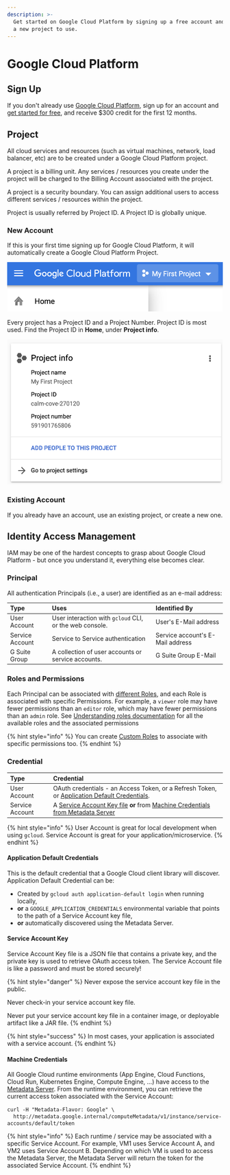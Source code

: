 ```yaml
---
description: >-
  Get started on Google Cloud Platform by signing up a free account and creating
  a new project to use.
---
```


# Google Cloud Platform

## Sign Up

If you don't already use [Google Cloud Platform](http://cloud.google.com/), sign up for an account and [get started for free](http://cloud.google.com/freetrial), and receive $300 credit for the first 12 months.

## Project

All cloud services and resources \(such as virtual machines, network, load balancer, etc\) are to be created under a Google Cloud Platform project.

A project is a billing unit. Any services / resources you create under the project will be charged to the Billing Account associated with the project.

A project is  a security boundary. You can assign additional users to access different services / resources within the project.

Project is usually referred by Project ID. A Project ID is globally unique.

### New Account

If this is your first time signing up for Google Cloud Platform, it will automatically create a Google Cloud Platform Project.

![Google Cloud Platform console with a default project](../.gitbook/assets/image%20%281%29.png)

Every project has a Project ID and a Project Number. Project ID is most used. Find the Project ID in **Home**, under **Project info**.

![Project info panel showing the Project ID](../.gitbook/assets/image%20%282%29.png)

### Existing Account

If you already have an account, use an existing project, or create a new one.

## Identity Access Management

IAM may be one of the hardest concepts to grasp about Google Cloud Platform - but once you understand it, everything else becomes clear.

### Principal

All authentication Principals \(i.e., a user\) are identified as an e-mail address:

| Type | Uses | Identified By |
| :--- | :--- | :--- |
| User Account | User interaction with `gcloud` CLI, or the web console. | User's E-Mail address |
| Service Account | Service to Service authentication | Service account's E-Mail address |
| G Suite Group | A collection of user accounts or service accounts. | G Suite Group E-Mail |

### Roles and Permissions

Each Principal can be associated with [different Roles](https://cloud.google.com/iam/docs/understanding-roles), and each Role is associated with specific Permissions.  For example, a `viewer` role may have fewer permissions than an `editor` role, which may have fewer permissions than an `admin` role.  See [Understanding roles documentation](https://cloud.google.com/iam/docs/understanding-roles) for all the available roles and the associated permissions

{% hint style="info" %}
You can create [Custom Roles](https://cloud.google.com/iam/docs/understanding-custom-roles) to associate with specific permissions too.
{% endhint %}

### Credential

| Type | Credential |
| :--- | :--- |
| User Account | OAuth credentials - an Access Token, or a Refresh Token, or [Application Default Credentials](google-cloud-platform-project.md#application-default-credentials). |
| Service Account | A [Service Account Key file](https://cloud.google.com/iam/docs/creating-managing-service-account-keys) **or** from [Machine Credentials from Metadata Server](https://cloud.google.com/compute/docs/storing-retrieving-metadata) |

{% hint style="info" %}
User Account is great for local development when using `gcloud`.  Service Account is great for your application/microservice.
{% endhint %}

#### Application Default Credentials

This is the default credential that a Google Cloud client library will discover.  Application Default Credential can be:

* Created by `gcloud auth application-default login` when running locally,
* **or** a `GOOGLE_APPLICATION_CREDENTIALS` environmental variable that points to the path of a Service Account key file,
* **or** automatically discovered using the Metadata Server. 

#### Service Account Key

Service Account Key file is a JSON file that contains a private key, and the private key is used to retrieve OAuth access token. The Service Account file is like a password and must be stored securely!

{% hint style="danger" %}
Never expose the service account key file in the public.

Never check-in your service account key file.

Never put your service account key file in a container image, or deployable artifact like a JAR file.
{% endhint %}

{% hint style="success" %}
In most cases, your application is associated with a service account.
{% endhint %}

#### Machine Credentials

All Google Cloud runtime environments \(App Engine, Cloud Functions, Cloud Run, Kubernetes Engine, Compute Engine, ...\) have access to the [Metadata Server](https://cloud.google.com/compute/docs/storing-retrieving-metadata). From the runtime environment, you can retrieve the current access token associated with the Service Account:

```text
curl -H "Metadata-Flavor: Google" \
  http://metadata.google.internal/computeMetadata/v1/instance/service-accounts/default/token  
```

{% hint style="info" %}
Each runtime / service may be associated with a specific Service Account. For example, VM1 uses Service Account A, and VM2 uses Service Account B. Depending on which VM is used to access the Metadata Server, the Metadata Server will return the token for the associated Service Account.
{% endhint %}

